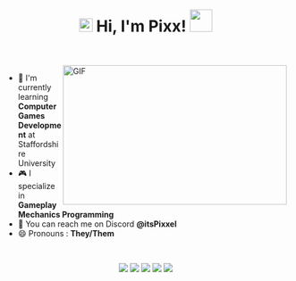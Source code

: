 <h1 align="center">
  <img src="GIF/Earth.gif" width="24px">
  Hi, I'm Pixx!
  <img src="GIF/Hi.gif" width="40px" />
</h1>

<br/>
<br/>

<img align="right" height="250" width="400" alt="GIF" src="https://github-readme-stats.vercel.app/api?username=itspixxel&show_icons=true&theme=radical"/>

- 🌱 I'm currently learning **Computer Games Development** at Staffordshire University
- 🎮 I specialize in **Gameplay Mechanics Programming**
- 💬 You can reach me on Discord **@itsPixxel**
- 😄 Pronouns : **They/Them**

<br/>


<p align="center">
  <img src="https://img.shields.io/badge/c++-%2300599C.svg?style=for-the-badge&logo=c%2B%2B&logoColor=white">
  <img src="https://img.shields.io/badge/c%23-%23239120.svg?style=for-the-badge&logo=c-sharp&logoColor=white"> 
  <img src="https://img.shields.io/badge/unity-%23000000.svg?style=for-the-badge&logo=unity&logoColor=white)"> 
  <img src="https://img.shields.io/badge/unrealengine-%23313131.svg?style=for-the-badge&logo=unrealengine&logoColor=white">
  <img src="https://img.shields.io/badge/git-%23F05033.svg?style=for-the-badge&logo=git&logoColor=white">
</p>
